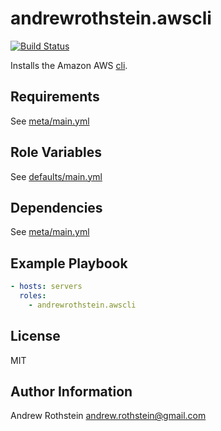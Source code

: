 andrewrothstein.awscli
=========
[![Build Status](https://travis-ci.org/andrewrothstein/ansible-awscli.svg?branch=master)](https://travis-ci.org/andrewrothstein/ansible-awscli)

Installs the Amazon AWS [cli](https://aws.amazon.com/cli/).

Requirements
------------

See [meta/main.yml](meta/main.yml)

Role Variables
--------------

See [defaults/main.yml](defaults/main.yml)

Dependencies
------------

See [meta/main.yml](meta/main.yml)

Example Playbook
----------------

```yml
- hosts: servers
  roles:
    - andrewrothstein.awscli
```

License
-------

MIT

Author Information
------------------

Andrew Rothstein <andrew.rothstein@gmail.com>
